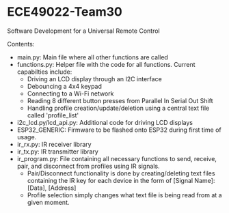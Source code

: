 
# ECE49022-Team30
Software Development for a Universal Remote Control

Contents:

 - main.py: Main file where all other functions are called
 - functions.py: Helper file with the code for all functions. Current capabilties include: 
	 - Driving an LCD display through an I2C interface
	 - Debouncing a 4x4 keypad
	 - Connecting to a Wi-Fi network
	 - Reading 8 different button presses from Parallel In Serial Out Shift 
	 - Handling profile creation/update/deletion using a central text file called 'profile_list'
 - i2c_lcd.py/lcd_api.py: Additional code for driving LCD displays
 - ESP32_GENERIC: Firmware to be flashed onto ESP32 during first time of usage.
 - ir_rx.py: IR receiver library
 - ir_tx.py: IR transmitter library
 - ir_program.py: File containing all necessary functions to send, receive, pair, and disconnect from profiles using IR signals.
   	- Pair/Disconnect functionality is done by creating/deleting text files containing the IR key for each device in the form of [Signal Name]: [Data], [Address]
   	- Profile selection simply changes what text file is being read from at a given moment. 
   

   

